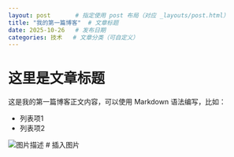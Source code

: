 ```yaml
---
layout: post       # 指定使用 post 布局（对应 _layouts/post.html）
title: "我的第一篇博客"  # 文章标题
date: 2025-10-26   # 发布日期
categories: 技术   # 文章分类（可自定义）
---
```


# 这里是文章标题
这是我的第一篇博客正文内容，可以使用 Markdown 语法编写，比如：

- 列表项1
- 列表项2

![图片描述](图片链接)  # 插入图片
